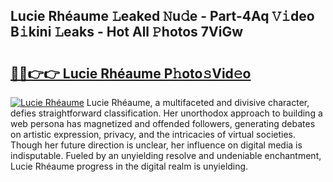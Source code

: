 ## Lucie Rhéaume 𝙻eaked 𝙽u𝚍e - Part-4Aq 𝚅𝚒deo B𝚒kini 𝙻eaks - Hot All 𝙿hotos 7ViGw

# <h2><a href="http://ld61bb7.urlbe.top/?page=Lucie+Rh%c3%a9aume">🔗🔗👉👉 Lucie Rhéaume P𝚑oto𝚜Vid𝚎o</a></h2>

[![Lucie Rhéaume](https://i.imgur.com/eBuTRDB.gif)](http://ld61bb7.urlbe.top/?page=Lucie+Rh%c3%a9aume)
Lucie Rhéaume, a multifaceted and divisive character, defies straightforward classification. Her unorthodox approach to building a web persona has magnetized and offended followers, generating debates on artistic expression, privacy, and the intricacies of virtual societies. Though her future direction is unclear, her influence on digital media is indisputable. Fueled by an unyielding resolve and undeniable enchantment, Lucie Rhéaume progress in the digital realm is unyielding.
